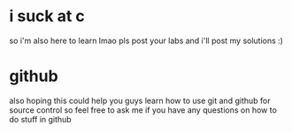# i suck at c
so i'm also here to learn lmao pls post your labs and i'll post my solutions :)

# github
also hoping this could help you guys learn how to use git and github for source control
so feel free to ask me if you have any questions on how to do stuff in github